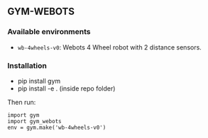 ## GYM-WEBOTS

### Available environments
- `wb-4wheels-v0`: Webots 4 Wheel robot with 2 distance sensors.

### Installation

- pip install gym
- pip install -e . (inside repo folder)

Then run:
```
import gym
import gym_webots
env = gym.make('wb-4wheels-v0')
```